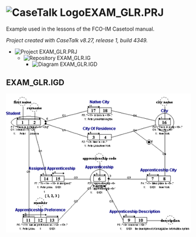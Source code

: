 # ![CaseTalk Logo](https://www.casetalk.com/images/icons/casetalk.png)EXAM_GLR.PRJ
Example used in the lessons of the FCO-IM Casetool manual.

*Project created with CaseTalk v8.27, release 1, build 4349.*

* ![Project](https://www.casetalk.com/images/icons/prj.png) EXAM_GLR.PRJ
  * ![Repository](https://www.casetalk.com/images/icons/ig.png) EXAM_GLR.IG
    * ![Diagram](https://www.casetalk.com/images/icons/igd.png) EXAM_GLR.IGD
## EXAM_GLR.IGD
![Diagram EXAM_GLR.IGD](EXAM_GLR.png)
